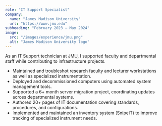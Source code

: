 ```yaml
---
role: "IT Support Specialist"
company:
  name: "James Madison University"
  url: "https://www.jmu.edu"
subheading: "February 2023 – May 2024"
image:
  src: "/images/experience/jmu.png"
  alt: "James Madison University logo"
---
```


As an IT Support technician at JMU, I supported faculty and departmental staff while contributing to infrastructure projects.  
- Maintained and troubleshot research faculty and lecturer workstations as well as specialized instrumentation.  
- Deployed and decommissioned computers using automated system management tools.  
- Supported a 6+ month server migration project, coordinating updates across departmental systems.  
- Authored 20+ pages of IT documentation covering standards, procedures, and configurations.  
- Implemented and maintained an inventory system (SnipeIT) to improve tracking of specialized instrument needs.  
